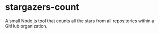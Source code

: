 # stargazers-count
A small Node.js tool that counts all the stars from all repositories within a GitHub organization.
